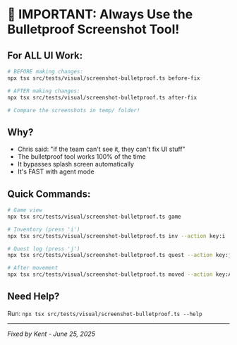 # 🚨 IMPORTANT: Always Use the Bulletproof Screenshot Tool!

## For ALL UI Work:

```bash
# BEFORE making changes:
npx tsx src/tests/visual/screenshot-bulletproof.ts before-fix

# AFTER making changes:
npx tsx src/tests/visual/screenshot-bulletproof.ts after-fix

# Compare the screenshots in temp/ folder!
```

## Why?
- Chris said: "if the team can't see it, they can't fix UI stuff"
- The bulletproof tool works 100% of the time
- It bypasses splash screen automatically
- It's FAST with agent mode

## Quick Commands:
```bash
# Game view
npx tsx src/tests/visual/screenshot-bulletproof.ts game

# Inventory (press 'i')
npx tsx src/tests/visual/screenshot-bulletproof.ts inv --action key:i

# Quest log (press 'j')  
npx tsx src/tests/visual/screenshot-bulletproof.ts quest --action key:j

# After movement
npx tsx src/tests/visual/screenshot-bulletproof.ts moved --action key:ArrowRight
```

## Need Help?
Run: `npx tsx src/tests/visual/screenshot-bulletproof.ts --help`

---
*Fixed by Kent - June 25, 2025*